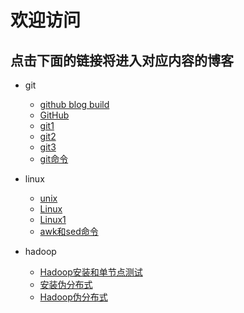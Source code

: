 # 欢迎访问
## 点击下面的链接将进入对应内容的博客
- git
	- [github blog build](https://youarecute.github.io/git/blog)
	- [GitHub](http://github.com)
	- [git1](https://youarecute.github.io/git/git1)
	- [git2](https://youarecute.github.io/git/git2)
	- [git3](https://youarecute.github.io/git/git3)
	- [git命令](https://youarecute.github.io/git/git命令)
	
- linux
	- [unix](https://youarecute.github.io/git/unix)
	- [Linux](https://youarecute.github.io/git/Linux)
	- [Linux1](https://youarecute.github.io/git/Linux1)
	- [awk和sed命令](https://youarecute.github.io/git/awk和sed命令)
- hadoop
	- [Hadoop安装和单节点测试](https://youarecute.github.io/git/Hadoop安装和单节点测试)
	- [安装伪分布式](https://youarecute.github.io/git/安装伪分布式)
	- [Hadoop伪分布式](https://youarecute.github.io/git/Hadoop伪分布式)
	
	

